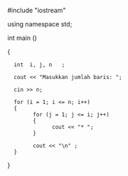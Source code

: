  #include  "iostream"
  
using namespace std;
  
int main ()
  
{

      int  i, j, n   ;
      
      cout << "Masukkan jumlah baris: ";
      
      cin >> n;
      
      for (i = 1; i <= n; i++)
      {
            for (j = 1; j <= i; j++)
            {
                  cout << "* ";
            }
            
            cout << "\n" ;
      }
     
  }
